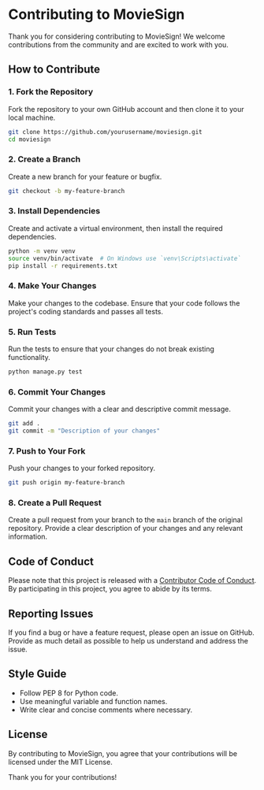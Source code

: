 # Contributing to MovieSign

Thank you for considering contributing to MovieSign! We welcome contributions from the community and are excited to work with you.

## How to Contribute

### 1. Fork the Repository
Fork the repository to your own GitHub account and then clone it to your local machine.

```bash
git clone https://github.com/yourusername/moviesign.git
cd moviesign
```

### 2. Create a Branch
Create a new branch for your feature or bugfix.

```bash
git checkout -b my-feature-branch
```

### 3. Install Dependencies
Create and activate a virtual environment, then install the required dependencies.

```bash
python -m venv venv
source venv/bin/activate  # On Windows use `venv\Scripts\activate`
pip install -r requirements.txt
```

### 4. Make Your Changes
Make your changes to the codebase. Ensure that your code follows the project's coding standards and passes all tests.

### 5. Run Tests
Run the tests to ensure that your changes do not break existing functionality.

```bash
python manage.py test
```

### 6. Commit Your Changes
Commit your changes with a clear and descriptive commit message.

```bash
git add .
git commit -m "Description of your changes"
```

### 7. Push to Your Fork
Push your changes to your forked repository.

```bash
git push origin my-feature-branch
```

### 8. Create a Pull Request
Create a pull request from your branch to the `main` branch of the original repository. Provide a clear description of your changes and any relevant information.

## Code of Conduct
Please note that this project is released with a [Contributor Code of Conduct](CODE_OF_CONDUCT.md). By participating in this project, you agree to abide by its terms.

## Reporting Issues
If you find a bug or have a feature request, please open an issue on GitHub. Provide as much detail as possible to help us understand and address the issue.

## Style Guide
- Follow PEP 8 for Python code.
- Use meaningful variable and function names.
- Write clear and concise comments where necessary.

## License
By contributing to MovieSign, you agree that your contributions will be licensed under the MIT License.

Thank you for your contributions!
```

